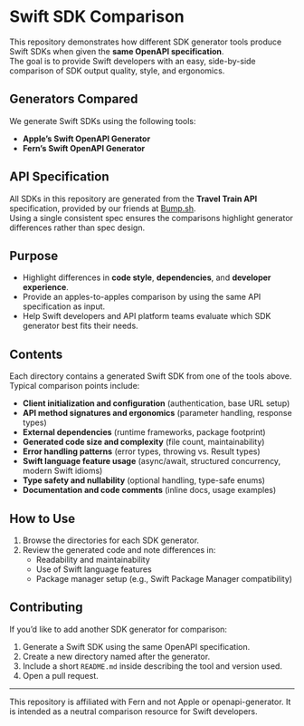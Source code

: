 # Swift SDK Comparison

This repository demonstrates how different SDK generator tools produce Swift SDKs when given the **same OpenAPI specification**.  
The goal is to provide Swift developers with an easy, side-by-side comparison of SDK output quality, style, and ergonomics.

## Generators Compared

We generate Swift SDKs using the following tools:

- **Apple’s Swift OpenAPI Generator**  
- **Fern’s Swift OpenAPI Generator**  

## API Specification

All SDKs in this repository are generated from the **Travel Train API** specification, provided by our friends at [Bump.sh](https://bump.sh).  
Using a single consistent spec ensures the comparisons highlight generator differences rather than spec design.

## Purpose

- Highlight differences in **code style**, **dependencies**, and **developer experience**.  
- Provide an apples-to-apples comparison by using the same API specification as input.  
- Help Swift developers and API platform teams evaluate which SDK generator best fits their needs.

## Contents

Each directory contains a generated Swift SDK from one of the tools above.  
Typical comparison points include:

- **Client initialization and configuration** (authentication, base URL setup)
- **API method signatures and ergonomics** (parameter handling, response types)
- **External dependencies** (runtime frameworks, package footprint)
- **Generated code size and complexity** (file count, maintainability)
- **Error handling patterns** (error types, throwing vs. Result types)
- **Swift language feature usage** (async/await, structured concurrency, modern Swift idioms)
- **Type safety and nullability** (optional handling, type-safe enums)
- **Documentation and code comments** (inline docs, usage examples)  

## How to Use

1. Browse the directories for each SDK generator.  
2. Review the generated code and note differences in:  
   - Readability and maintainability  
   - Use of Swift language features  
   - Package manager setup (e.g., Swift Package Manager compatibility)  

## Contributing

If you’d like to add another SDK generator for comparison:

1. Generate a Swift SDK using the same OpenAPI specification.  
2. Create a new directory named after the generator.  
3. Include a short `README.md` inside describing the tool and version used.  
4. Open a pull request.  

---

This repository is affiliated with Fern and not Apple or openapi-generator.
It is intended as a neutral comparison resource for Swift developers.
